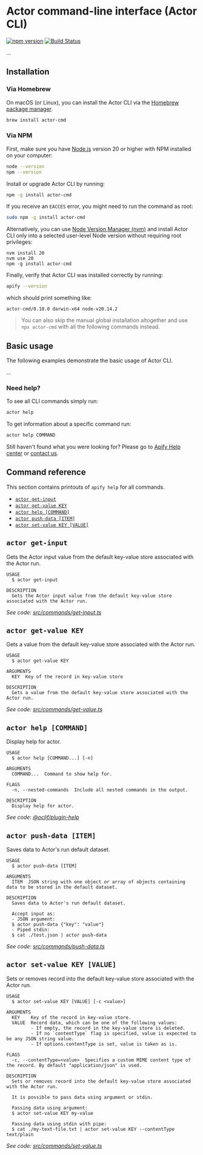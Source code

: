 # Actor command-line interface (Actor CLI)

<a href="https://www.npmjs.com/package/actor-cmd"><img src="https://badge.fury.io/js/actor-cmd.svg" alt="npm version" loading="lazy" style="display:inherit;" /></a>
<a href="https://travis-ci.com/apify/actor-cmd?branch=master"><img src="https://travis-ci.com/apify/actor-cmd.svg?branch=master" loading="lazy" alt="Build Status" style="display:inherit;" /></a>

...

## Installation

### Via Homebrew

On macOS (or Linux), you can install the Actor CLI via the [Homebrew package manager](https://brew.sh).

```bash
brew install actor-cmd
```

### Via NPM

First, make sure you have [Node.js](https://nodejs.org) version 20 or higher with NPM installed on your computer:

```bash
node --version
npm --version
```

Install or upgrade Actor CLI by running:

```bash
npm -g install actor-cmd
```

If you receive an `EACCES` error, you might need to run the command as root:

```bash
sudo npm -g install actor-cmd
```

Alternatively, you can use [Node Version Manager (nvm)](https://github.com/nvm-sh/nvm) and install Actor CLI only into a selected user-level Node version without requiring root privileges:

```
nvm install 20
nvm use 20
npm -g install actor-cmd
```

Finally, verify that Actor CLI was installed correctly by running:

```bash
apify --version
```

which should print something like:

```
actor-cmd/0.10.0 darwin-x64 node-v20.14.2
```

> You can also skip the manual global installation altogether and use `npx actor-cmd` with all the following commands instead.

## Basic usage

The following examples demonstrate the basic usage of Actor CLI.

...

### Need help?

To see all CLI commands simply run:

```bash
actor help
```

To get information about a specific command run:

```bash
actor help COMMAND
```

Still haven't found what you were looking for? Please go to [Apify Help center](https://www.apify.com/help)
or [contact us](https://www.apify.com/contact).

## Command reference

This section contains printouts of `apify help` for all commands.

<!-- prettier-ignore-start -->
<!-- commands -->
* [`actor get-input`](#actor-get-input)
* [`actor get-value KEY`](#actor-get-value-key)
* [`actor help [COMMAND]`](#actor-help-command)
* [`actor push-data [ITEM]`](#actor-push-data-item)
* [`actor set-value KEY [VALUE]`](#actor-set-value-key-value)

## `actor get-input`

Gets the Actor input value from the default key-value store associated with the Actor run.

```
USAGE
  $ actor get-input

DESCRIPTION
  Gets the Actor input value from the default key-value store associated with the Actor run.
```

_See code: [src/commands/get-input.ts](https://github.com/apify/actor-cmd/blob/v0.0.1/src/commands/get-input.ts)_

## `actor get-value KEY`

Gets a value from the default key-value store associated with the Actor run.

```
USAGE
  $ actor get-value KEY

ARGUMENTS
  KEY  Key of the record in key-value store

DESCRIPTION
  Gets a value from the default key-value store associated with the Actor run.
```

_See code: [src/commands/get-value.ts](https://github.com/apify/actor-cmd/blob/v0.0.1/src/commands/get-value.ts)_

## `actor help [COMMAND]`

Display help for actor.

```
USAGE
  $ actor help [COMMAND...] [-n]

ARGUMENTS
  COMMAND...  Command to show help for.

FLAGS
  -n, --nested-commands  Include all nested commands in the output.

DESCRIPTION
  Display help for actor.
```

_See code: [@oclif/plugin-help](https://github.com/oclif/plugin-help/blob/v6.2.21/src/commands/help.ts)_

## `actor push-data [ITEM]`

Saves data to Actor's run default dataset.

```
USAGE
  $ actor push-data [ITEM]

ARGUMENTS
  ITEM  JSON string with one object or array of objects containing data to be stored in the default dataset.

DESCRIPTION
  Saves data to Actor's run default dataset.

  Accept input as:
  - JSON argument:
  $ actor push-data {"key": "value"}
  - Piped stdin:
  $ cat ./test.json | actor push-data
```

_See code: [src/commands/push-data.ts](https://github.com/apify/actor-cmd/blob/v0.0.1/src/commands/push-data.ts)_

## `actor set-value KEY [VALUE]`

Sets or removes record into the default key-value store associated with the Actor run.

```
USAGE
  $ actor set-value KEY [VALUE] [-c <value>]

ARGUMENTS
  KEY    Key of the record in key-value store.
  VALUE  Record data, which can be one of the following values:
         - If empty, the record in the key-value store is deleted.
         - If no `contentType` flag is specified, value is expected to be any JSON string value.
         - If options.contentType is set, value is taken as is.

FLAGS
  -c, --contentType=<value>  Specifies a custom MIME content type of the record. By default "application/json" is used.

DESCRIPTION
  Sets or removes record into the default key-value store associated with the Actor run.

  It is possible to pass data using argument or stdin.

  Passing data using argument:
  $ actor set-value KEY my-value

  Passing data using stdin with pipe:
  $ cat ./my-text-file.txt | actor set-value KEY --contentType text/plain
```

_See code: [src/commands/set-value.ts](https://github.com/apify/actor-cmd/blob/v0.0.1/src/commands/set-value.ts)_
<!-- commandsstop -->
<!-- prettier-ignore-end -->
